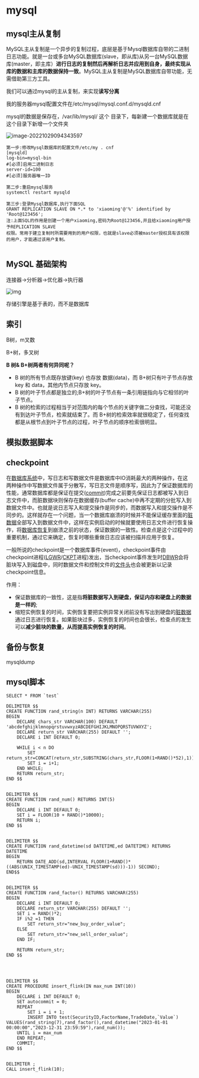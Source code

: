# mysql



## mysql主从复制

MySQL主从复制是一个异步的复制过程，底层是基于Mysql数据库自带的二进制日志功能。就是一台或多台MySQL数据库(slave，即从库)从另一台MySQL数据库(master，即主库）**进行日志的复制然后再解析日志并应用到自身，最终实现从库的数据和主库的数据保持一致**。MySQL主从复制是MySQL数据库自带功能，无需借助第三方工具。



我们可以通过mysql的主从复制，来实现**读写分离**



我的服务器mysql配置文件在/etc/mysql/mysql.conf.d/mysqld.cnf

mysql的数据是保存在，/var/lib/mysql/ 这个 目录下，每新建一个数据库就是在这个目录下新增一个文件夹

![image-20221029094343597](https://s2.loli.net/2022/10/29/RGrTkIZhnwHNldt.png)

```shell
第一步:修改Mysql数据库的配置文件/etc/my . cnf
[mysqld]
log-bin=mysql-bin
#[必须]启用二进制日志
server-id=100
#[必须]服务器唯一ID
```

```mysql
第二步:重启mysql服务
systemctl restart mysqld

第三步:登录Mysql数据库,执行下面SQL
GRANT REPLICATION SLAVE ON *.* to 'xiaoming'@'%' identified by 'Root@123456';
注:上面SQL的作用是创建一个用户xiaoming,密码为Root@123456,并且给xiaoming用户授予REPLICATION SLAVE
权限。常用于建立复制时所需要用到的用户权限，也就是slave必须被master授权具有该权限的用户，才能通过该用户复制。


```



## MySQL 基础架构

连接器->分析器->优化器->执行器

![img](https://s2.loli.net/2022/12/07/8qxz1tJLv2eiyPR.png)

存储引擎是基于表的，而不是数据库





## 索引

B树，m叉数

B+树，多叉树

**B 树& B+树两者有何异同呢？**

- B 树的所有节点既存放键(key) 也存放 数据(data)，而 B+树只有叶子节点存放 key 和 data，其他内节点只存放 key。
- B 树的叶子节点都是独立的;B+树的叶子节点有一条引用链指向与它相邻的叶子节点。
- B 树的检索的过程相当于对范围内的每个节点的关键字做二分查找，可能还没有到达叶子节点，检索就结束了。而 B+树的检索效率就很稳定了，任何查找都是从根节点到叶子节点的过程，叶子节点的顺序检索很明显。





## 模拟数据脚本









## checkpoint

在[数据库系统](https://baike.baidu.com/item/数据库系统?fromModule=lemma_inlink)中，写日志和写数据文件是数据库中IO消耗最大的两种操作，在这两种操作中写数据文件属于分散写，写日志文件是顺序写，因此为了保证数据库的性能，通常数据库都是保证在提交([commit](https://baike.baidu.com/item/commit/9214278?fromModule=lemma_inlink))完成之前要先保证日志都被写入到日志文件中，而脏数据块则保存在数据缓存(buffer cache)中再不定期的分批写入到数据文件中。也就是说日志写入和提交操作是同步的，而数据写入和提交操作是不同步的。这样就存在一个问题，当一个数据库崩溃的时候并不能保证缓存里面的[脏数据](https://baike.baidu.com/item/脏数据/631511?fromModule=lemma_inlink)全部写入到数据文件中，这样在实例启动的时候就要使用日志文件进行恢复操作，将[数据库恢复](https://baike.baidu.com/item/数据库恢复/3949044?fromModule=lemma_inlink)到崩溃之前的状态，保证数据的一致性。检查点是这个过程中的重要机制，通过它来确定，恢复时哪些重做日志应该被扫描并应用于恢复。

一般所说的checkpoint是一个数据库事件(event)，checkpoint事件由checkpoint进程([LGWR](https://baike.baidu.com/item/LGWR/1281226?fromModule=lemma_inlink)/[CKPT](https://baike.baidu.com/item/CKPT/1274375?fromModule=lemma_inlink)进程)发出，当checkpoint事件发生时[DBWR](https://baike.baidu.com/item/DBWR/1274116?fromModule=lemma_inlink)会将脏块写入到磁盘中，同时数据文件和控制文件的[文件头](https://baike.baidu.com/item/文件头/2695144?fromModule=lemma_inlink)也会被更新以记录checkpoint信息。

作用：

- 保证数据库的一致性，这是指**将脏数据写入到硬盘，保证内存和硬盘上的数据是一样的**;
- 缩短实例恢复的时间，实例恢复要把实例异常关闭前没有写出到硬盘的[脏数据](https://baike.baidu.com/item/脏数据/631511?fromModule=lemma_inlink)通过日志进行恢复。如果脏块过多，实例恢复的时间也会很长，检查点的发生可以**减少脏块的数量，从而提高实例恢复的时间**。







## 备份与恢复



mysqldump





## mysql脚本



```mysql
SELECT * FROM `test`

DELIMITER $$
CREATE FUNCTION rand_string(n INT) RETURNS VARCHAR(255)
BEGIN
	DECLARE chars_str VARCHAR(100) DEFAULT 'abcdefghijklmnopqrstuvwxyzABCDEFGHIJKLMNOPQRSTUVWXYZ';
	DECLARE return_str VARCHAR(255) DEFAULT '';
	DECLARE i INT DEFAULT 0;
	
	WHILE i < n DO
		SET return_str=CONCAT(return_str,SUBSTRING(chars_str,FLOOR(1+RAND()*52),1));
		SET i = i+1;
	END WHILE;
	RETURN return_str;
END $$


DELIMITER $$
CREATE FUNCTION rand_num() RETURNS INT(5)
BEGIN
	DECLARE i INT DEFAULT 0;
	SET i = FLOOR(10 + RAND()*10000);
	RETURN i;
END $$


DELIMITER $$
CREATE FUNCTION rand_datetime(sd DATETIME,ed DATETIME) RETURNS DATETIME
BEGIN
	RETURN DATE_ADD(sd,INTERVAL FLOOR(1+RAND()*((ABS(UNIX_TIMESTAMP(ed)-UNIX_TIMESTAMP(sd)))-1)) SECOND);
END$$


DELIMITER $$
CREATE FUNCTION rand_factor() RETURNS VARCHAR(255)
BEGIN
	DECLARE i INT DEFAULT 0;
	DECLARE return_str VARCHAR(255) DEFAULT '';
	SET i = RAND()*2;
	IF i%2 =1 THEN
		SET return_str="new_buy_order_value";
	ELSE
		SET return_str="new_sell_order_value";
	END IF;
		
	RETURN return_str;
END $$




DELIMITER $$
CREATE PROCEDURE insert_flink(IN max_num INT(10))
BEGIN
	DECLARE i INT DEFAULT 0;
	SET autocommit = 0;
	REPEAT
		SET i = i + 1;
		INSERT INTO test(SecurityID,FactorName,TradeDate,`Value`) VALUES(rand_string(7),rand_factor(),rand_datetime("2023-01-01 00:00:00","2023-12-31 23:59:59"),rand_num());
	UNTIL i = max_num
	END REPEAT;
	COMMIT;
END $$


DELIMITER ;
CALL insert_flink(10);
```





